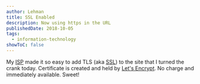 ```yaml
---
author: Lehman
title: SSL Enabled
description: Now using https in the URL
publishedDate: 2018-10-05
tags:
  - information-technology
showToC: false
---
```


My [ISP](https://www.nearlyfreespeech.net) made it so easy to add TLS (aka [SSL](https://www.ssl.com/faqs/faq-what-is-ssl/)) to the site that I turned the crank today. Certificate is created and held by [Let's Encrypt](https://letsencrypt.org). No charge and immediately available. Sweet!
